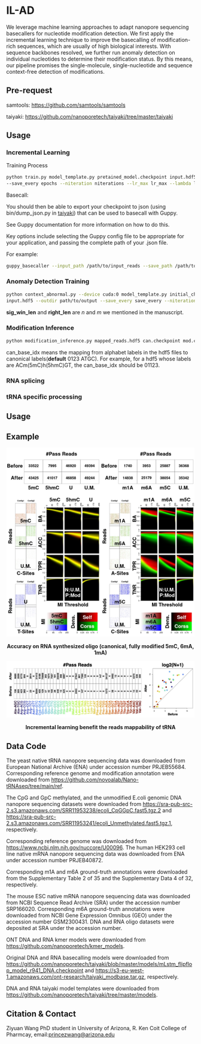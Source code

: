 # IL-AD

We leverage machine learning approaches to adapt nanopore sequencing basecallers for nucleotide modification detection. We first apply the incremental learning technique to improve the basecalling of modification-rich sequences, which are usually of high biological interests. With sequence backbones resolved, we further run anomaly detection on individual nucleotides to determine their modification status. By this means, our pipeline promises the single-molecule, single-nucleotide and sequence context-free detection of modifications. 

## Pre-request

samtools: https://github.com/samtools/samtools

taiyaki: https://github.com/nanoporetech/taiyaki/tree/master/taiyaki

## Usage

### Incremental Learning

Training Process
```sh
python train.py model_template.py pretained_model.checkpoint input.hdf5 --device cuda:0 --outdir path/to/output \
--save_every epochs --niteration niterations --lr_max lr_max --lambda lambda --min_sub_batch_size batchsize
```

Basecall: 

You should then be able to export your checkpoint to json (using bin/dump_json.py in [taiyaki](https://github.com/nanoporetech/taiyaki/tree/master)) that can be used to basecall with Guppy.

See Guppy documentation for more information on how to do this.

Key options include selecting the Guppy config file to be appropriate for your application, and passing the complete path of your .json file.

For example:

```sh
guppy_basecaller --input_path /path/to/input_reads --save_path /path/to/save_dir --config dna_r9.4.1_450bps_flipflop.cfg --model path/to/model.json --device cuda:1
```

### Anomaly Detection Training

```sh
python context_abnormal.py --device cuda:0 model_template.py initial_checkpoint.checkpoint \
input.hdf5 --outdir path/to/output --save_every save_every --niteration niteration  --sig_win_len n --min_sub_batch_size BATCHSIZE --right_len m --can BASE
```

**sig_win_len** and **right_len** are $n$ and $m$ we mentioned in the manuscript.

### Modification Inference

```sh
python modification_inference.py mapped_reads.hdf5 can.checkpoint mod.checkpoint CANBASE MODBASE path/to/output/fasta --can_base_idx can_base_idx --type rna/dna --length n --right_len m
```

can_base_idx means the mapping from alphabet labels in the hdf5 files to canonical labels(**default** 0123 ATGC). For example, for a hdf5 whose labels are ACm(5mC)h(5hmC)GT, the can_base_idx should be 01123.

### RNA splicing

### tRNA specific processing


## Usage

## Example

![curlcake](images/rna.jpeg)

<p align='center'><b>Accuracy on RNA  synthesized oligo (canonical, fully modified 5mC, 6mA, 1mA)</b></p>

![curlcake](images/trna.jpeg)

<p align='center'><b>Incremental learning benefit the reads mappability of tRNA</b></p>

## Data Code

The yeast native tRNA nanopore sequencing data was downloaded from European National Archive (ENA) under accession number PRJEB55684. Corresponding reference genome and modification annotation were downloaded from https://github.com/novoalab/Nano-tRNAseq/tree/main/ref. 

The CpG and GpC methylated, and the unmodified E.coli genomic DNA nanopore sequencing datasets were downloaded from https://sra-pub-src-2.s3.amazonaws.com/SRR11953238/ecoli_CpGGpC.fast5.tgz.2 and https://sra-pub-src-2.s3.amazonaws.com/SRR11953241/ecoli_Unmethylated.fast5.tgz.1, respectively.

Corresponding reference genome was downloaded from https://www.ncbi.nlm.nih.gov/nuccore/U00096. The human HEK293 cell line native mRNA nanopore sequencing data was downloaded from ENA under accession number PRJEB40872. 

Corresponding m1A and m6A ground-truth annotations were downloaded from the Supplementary Table 2 of 35 and the Supplementary Data 4 of 32, respectively. 

The mouse ESC native mRNA nanopore sequencing data was downloaded from NCBI Sequence Read Archive (SRA) under the accession number SRP166020. Corresponding m6A ground-truth annotations were downloaded from NCBI Gene Expression Omnibus (GEO) under the accession number GSM2300431. DNA and RNA oligo datasets were deposited at SRA under the accession number. 

ONT DNA and RNA kmer models were downloaded from https://github.com/nanoporetech/kmer_models. 

Original DNA and RNA basecalling models were downloaded from https://github.com/nanoporetech/taiyaki/blob/master/models/mLstm_flipflop_model_r941_DNA.checkpoint and https://s3-eu-west-1.amazonaws.com/ont-research/taiyaki_modbase.tar.gz, respectively. 

DNA and RNA taiyaki model templates were downloaded from https://github.com/nanoporetech/taiyaki/tree/master/models.

## Citation & Contact

Ziyuan Wang PhD student in University of Arizona, R. Ken Coit College of Pharmcay, email:princezwang@arizona.edu
